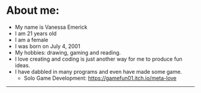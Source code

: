 # About me:
  - My name is Vanessa Emerick
  - I am 21 years old
  - I am a female
  - I was born on July 4, 2001
  - My hobbies: drawing, gaming and reading.
  - I love creating and coding is just another way for me to produce fun ideas.
  - I have dabbled in many programs and even have made some game.
     - Solo Game Development: https://gamefun01.itch.io/meta-love
    
----------------------------------------------------------------------------------------
